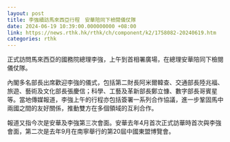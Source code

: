```yaml
---
layout: post
title: 李強續訪馬來西亞行程　安華陪同下檢閱儀仗隊
date: 2024-06-19 10:39:00.000000000 +08:00
link: https://news.rthk.hk/rthk/ch/component/k2/1758082-20240619.htm
categories: rthk
---
```


正式訪問馬來西亞的國務院總理李強，上午到首相署廣場，在總理安華陪同下檢閱儀仗隊。

內閣多名部長出席歡迎李強的儀式，包括第二財長阿米爾韓查、交通部長陸兆福、旅遊、藝術及文化部長張慶信；科學、工藝及革新部長鄭立慷、數字部長哥賓星等。當地傳媒報道，李強上午的行程亦包括簽署一系列合作協議，進一步鞏固馬中兩國之間的友好關係，推動雙方在多個領域的互利合作。

報道又指今次是安華及李強第三次會面。安華去年4月首次正式訪華時首次與李強會面，第二次是去年9月在南寧舉行的第20屆中國東盟博覽會。
